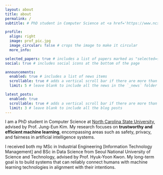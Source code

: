 ```yaml
---
layout: about
title: about
permalink: /
subtitle: # PhD student in Computer Science at <a href='https://www.ncsu.edu'>North Carolina State University</a>

profile:
  align: right
  image: prof_pic.jpg
  image_circular: false # crops the image to make it circular
  more_info: 

selected_papers: true # includes a list of papers marked as "selected={true}"
social: true # includes social icons at the bottom of the page

announcements:
  enabled: true # includes a list of news items
  scrollable: true # adds a vertical scroll bar if there are more than 3 news items
  limit: 5 # leave blank to include all the news in the `_news` folder

latest_posts:
  enabled: true
  scrollable: true # adds a vertical scroll bar if there are more than 3 new posts items
  limit: 3 # leave blank to include all the blog posts
---
```


I am a PhD student in Computer Science at <a href='https://www.ncsu.edu'>North Carolina State University</a>, advised by Prof. Jung-Eun Kim. My research focuses on <b>trustworthy and efficient machine learning</b>, encompassing areas such as safety, privacy, and fairness in artificial intelligence systems.

I received both my MSc in Industrial Engineering [Information Technology Management] and BSc in Data Science from Seoul National University of Science and Technology, advised by Prof. Hyuk-Yoon Kwon. My long-term goal is to build systems that can reliably connect humans with machine learning technologies in alignment with their intentions.

<!-- Write your biography here. Tell the world about yourself. Link to your favorite [subreddit](http://reddit.com). You can put a picture in, too. The code is already in, just name your picture `prof_pic.jpg` and put it in the `img/` folder.

Put your address / P.O. box / other info right below your picture. You can also disable any of these elements by editing `profile` property of the YAML header of your `_pages/about.md`. Edit `_bibliography/papers.bib` and Jekyll will render your [publications page](/al-folio/publications/) automatically.

Link to your social media connections, too. This theme is set up to use [Font Awesome icons](https://fontawesome.com/) and [Academicons](https://jpswalsh.github.io/academicons/), like the ones below. Add your Facebook, Twitter, LinkedIn, Google Scholar, or just disable all of them. -->
